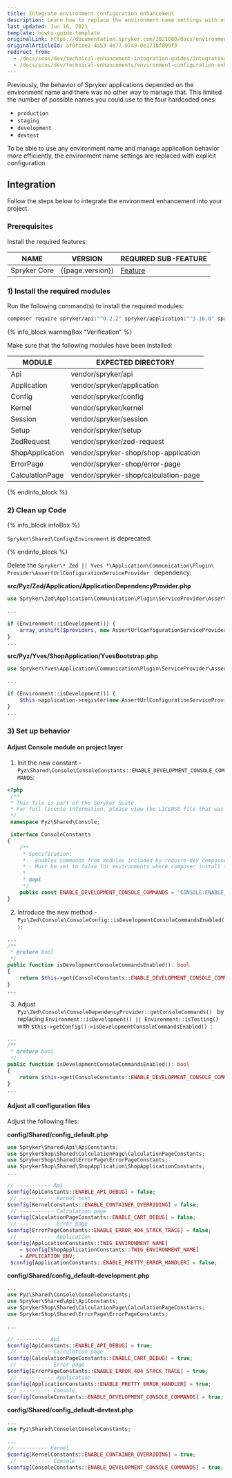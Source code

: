 ```yaml
---
title: Integrate environment configuration enhancement
description: Learn how to replace the environment name settings with explicit configuration.
last_updated: Jun 16, 2021
template: howto-guide-template
originalLink: https://documentation.spryker.com/2021080/docs/environment-configuration-enhancement
originalArticleId: af8fcee2-4a53-4e77-9749-0e171bf899f3
redirect_from:
  - /docs/scos/dev/technical-enhancement-integration-guides/integrating-environment-configuration-enhancement.html
  - /docs/scos/dev/technical-enhancements/environment-configuration-enhancement.html
---
```


Previously, the behavior of Spryker applications depended on the environment name and there was no other way to manage that.  This limited the number of possible names you could use to the four hardcoded ones:

* `production`
* `staging`
* `development`
* `devtest`

To be able to use any environment name and manage application behavior more efficiently, the environment name settings are replaced with explicit configuration.

## Integration

Follow the steps below to integrate the environment enhancement into your project.

### Prerequisites

Install the required features:

| NAME | VERSION | REQUIRED SUB-FEATURE |
| --- | --- | --- |
| Spryker Core | {{page.version}} | [Feature](/docs/pbc/all/miscellaneous/{{site.version}}/install-and-upgrade/install-features/install-the-spryker-core-feature.html) |

### 1) Install the required modules

Run the following command(s) to install the required modules:

```bash
composer require spryker/api:"^0.2.2" spryker/application:"^3.16.0" spryker/config:"^3.2.0" spryker/kernel:"^3.35.0" spryker/session:"^4.4.0" spryker/setup:"^4.3.0" spryker/zed-request:"^3.8.0" spryker-shop/shop-application:"^1.6.0" spryker-shop/error-page:"^1.2.0" spryker-shop/calculation-page:"^1.1.0"--update-with-dependencies
```

{% info_block warningBox "Verification" %}

Make sure that the following modules have been installed:

| MODULE | EXPECTED DIRECTORY |
| --- | --- |
|  Api  |  vendor/spryker/api |
|  Application  |  vendor/spryker/application |
|  Config |  vendor/spryker/config |
|  Kernel |  vendor/spryker/kernel |
|  Session |  vendor/spryker/session |
|  Setup |  vendor/spryker/setup |
|  ZedRequest |  vendor/spryker/zed-request |
|  ShopApplication |  vendor/spryker-shop/shop-application |
|  ErrorPage |  vendor/spryker-shop/error-page |
|  CalculationPage |  vendor/spryker-shop/calculation-page |

{% endinfo_block %}


### 2) Clean up Code

{% info_block infoBox %}

`Spryker\Shared\Config\Environment` is deprecated.

{% endinfo_block %}

Delete the  `Spryker\* Zed || Yves *\Application\Communication\Plugin\
Provider\AssertUrlConfigurationServiceProvider ` dependency:

**src/Pyz/Zed/Application/ApplicationDependencyProvider.php**

```php
use Spryker\Zed\Application\Communication\Plugin\ServiceProvider\AssertUrlConfigurationServiceProvider;

...

if (Environment::isDevelopment()) {
    array_unshift($providers, new AssertUrlConfigurationServiceProvider());    
}
...
```

**src/Pyz/Yves/ShopApplication/YvesBootstrap.php**

```php
use Spryker\Yves\Application\Communication\Plugin\ServiceProvider\AssertUrlConfigurationServiceProvider;

...

if (Environment::isDevelopment()) {
    $this->application->register(new AssertUrlConfigurationServiceProvider());   
}
...
```

### 3) Set up behavior

#### Adjust Console module on project layer

1. Init the new constant -  `Pyz\Shared\Console\ConsoleConstants::ENABLE_DEVELOPMENT_CONSOLE_COMMANDS`:

```php
<?php
 /**
 * This file is part of the Spryker Suite.
 * For full license information, please view the LICENSE file that was distributed with this source code.
 */
 namespace Pyz\Shared\Console;

 interface ConsoleConstants
{
    /**
     * Specification:
     * - Enables commands from modules included by require-dev composer section.
     * - Must be set to false for environments where composer install --no-dev is performed.
     *
     * @api
     */
    public const ENABLE_DEVELOPMENT_CONSOLE_COMMANDS = 'CONSOLE:ENABLE_DEVELOPMENT_CONSOLE_COMMANDS';
}
```

2. Introduce the new method -  `Pyz\Zed\Console\ConsoleConfig::isDevelopmentConsoleCommandsEnabled()`:

```php
...
/**
 * @return bool
 */
public function isDevelopmentConsoleCommandsEnabled(): bool
{
    return $this->get(ConsoleConstants::ENABLE_DEVELOPMENT_CONSOLE_COMMANDS, false);
}
...
```

3. Adjust  `Pyz\Zed\Console\ConsoleDependencyProvider::getConsoleCommands() ` by replacing  `Environment::isDevelopment() || Environment::isTesting() ` with  `$this->getConfig()->isDevelopmentConsoleCommandsEnabled() `:

```php
...
/**
 * @return bool
 */
public function isDevelopmentConsoleCommandsEnabled(): bool
{
    return $this->get(ConsoleConstants::ENABLE_DEVELOPMENT_CONSOLE_COMMANDS, false);
}
...
```

#### Adjust all configuration files

Adjust the following files:

**config/Shared/config_default.php**

```php
use Spryker\Shared\Api\ApiConstants;
use SprykerShop\Shared\CalculationPage\CalculationPageConstants;
use SprykerShop\Shared\ErrorPage\ErrorPageConstants;
use SprykerShop\Shared\ShopApplication\ShopApplicationConstants;
...

// ----------- Api
$config[ApiConstants::ENABLE_API_DEBUG] = false;
 // ----------- Kernel test
$config[KernelConstants::ENABLE_CONTAINER_OVERRIDING] = false;
 // ----------- Calculation page
$config[CalculationPageConstants::ENABLE_CART_DEBUG] = false;
 // ----------- Error page
$config[ErrorPageConstants::ENABLE_ERROR_404_STACK_TRACE] = false;
 // ----------- Application
$config[ApplicationConstants::TWIG_ENVIRONMENT_NAME]
    = $config[ShopApplicationConstants::TWIG_ENVIRONMENT_NAME]
    = APPLICATION_ENV;
 $config[ApplicationConstants::ENABLE_PRETTY_ERROR_HANDLER] = false;
```

**config/Shared/config_default-development.php**

```php
...
use Pyz\Shared\Console\ConsoleConstants;
use Spryker\Shared\Api\ApiConstants;
use SprykerShop\Shared\CalculationPage\CalculationPageConstants;
use SprykerShop\Shared\ErrorPage\ErrorPageConstants;

...

// ---------- Api
$config[ApiConstants::ENABLE_API_DEBUG] = true;
 // ---------- Calculation page
$config[CalculationPageConstants::ENABLE_CART_DEBUG] = true;
 // ---------- Error page
$config[ErrorPageConstants::ENABLE_ERROR_404_STACK_TRACE] = true;
 // ----------- Application
$config[ApplicationConstants::ENABLE_PRETTY_ERROR_HANDLER] = true;
 // ---------- Console
$config[ConsoleConstants::ENABLE_DEVELOPMENT_CONSOLE_COMMANDS] = true;
```

**config/Shared/config_default-devtest.php**

```php
...
use Pyz\Shared\Console\ConsoleConstants;

...
// ---------- Kernel
$config[KernelConstants::ENABLE_CONTAINER_OVERRIDING] = true;
 // ---------- Console
$config[ConsoleConstants::ENABLE_DEVELOPMENT_CONSOLE_COMMANDS] = true;
```
